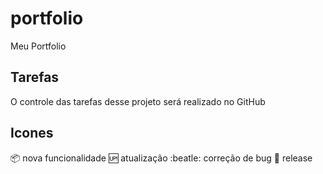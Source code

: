 # portfolio
Meu Portfolio 

## Tarefas
O controle das tarefas desse projeto será realizado no GitHub

## Icones

:package: nova funcionalidade
:up: atualização
:beatle: correção de bug
:checkered_flag: release
